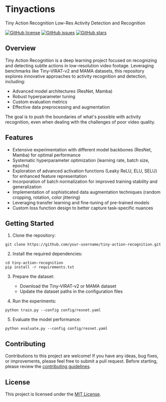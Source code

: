 # Tinyactions

Tiny Action Recognition
Low-Res Activity Detection and Recognition

[![GitHub license](https://img.shields.io/github/license/your-username/tiny-action-recognition)](https://github.com/mrterrific007/tiny-action-recognition/blob/main/LICENSE)
[![GitHub issues](https://img.shields.io/github/issues/your-username/tiny-action-recognition)](https://github.com/mrterrific007/tiny-action-recognition/issues)
[![GitHub stars](https://img.shields.io/github/stars/your-username/tiny-action-recognition)](https://github.com/mrterrific007/tiny-action-recognition/stargazers)

## Overview

Tiny Action Recognition is a deep learning project focused on recognizing and detecting subtle actions in low-resolution video footage. Leveraging benchmarks like Tiny-VIRAT-v2 and MAMA datasets, this repository explores innovative approaches to activity recognition and detection, including:

- Advanced model architectures (ResNet, Mamba)
- Robust hyperparameter tuning
- Custom evaluation metrics
- Effective data preprocessing and augmentation

The goal is to push the boundaries of what's possible with activity recognition, even when dealing with the challenges of poor video quality.

## Features

- Extensive experimentation with different model backbones (ResNet, Mamba) for optimal performance
- Systematic hyperparameter optimization (learning rate, batch size, epochs)
- Exploration of advanced activation functions (Leaky ReLU, ELU, SELU) for enhanced feature representation
- Incorporation of batch normalization for improved training stability and generalization
- Implementation of sophisticated data augmentation techniques (random cropping, rotation, color jittering)
- Leveraging transfer learning and fine-tuning of pre-trained models
- Custom loss function design to better capture task-specific nuances

## Getting Started

1. Clone the repository:

```
git clone https://github.com/your-username/tiny-action-recognition.git
```

2. Install the required dependencies:

```
cd tiny-action-recognition
pip install -r requirements.txt
```

3. Prepare the dataset:

   - Download the Tiny-VIRAT-v2 or MAMA dataset
   - Update the dataset paths in the configuration files

4. Run the experiments:

```
python train.py --config config/resnet.yaml
```

5. Evaluate the model performance:

```
python evaluate.py --config config/resnet.yaml
```

## Contributing

Contributions to this project are welcome! If you have any ideas, bug fixes, or improvements, please feel free to submit a pull request. Before starting, please review the [contributing guidelines](CONTRIBUTING.md).

## License

This project is licensed under the [MIT License](LICENSE).
